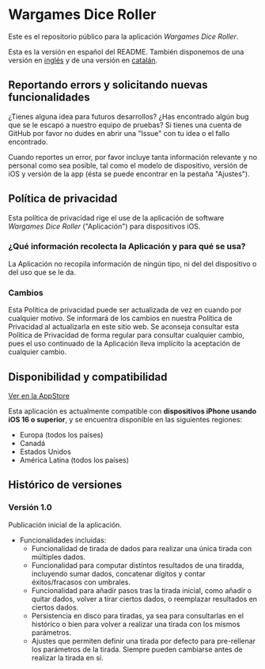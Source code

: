 # Wargames Dice Roller

Este es el repositorio público para la aplicación _Wargames Dice Roller_.

Esta es la versión en español del README. También disponemos de una versión en [inglés](README.md) y de una versión en [catalán](README_Catalan.md).

## Reportando errors y solicitando nuevas funcionalidades

¿Tienes alguna idea para futuros desarrollos? ¿Has encontrado algún bug que se le escapó a nuestro equipo de pruebas? Si tienes una cuenta de GitHub por favor no dudes en abrir una "Issue" con tu idea o el fallo encontrado.

Cuando reportes un error, por favor incluye tanta información relevante y no personal como sea posible, tal como el modelo de dispositivo, versión de iOS y versión de la app (ésta se puede encontrar en la pestaña "Ajustes").

## Política de privacidad

Esta política de privacidad rige el use de la aplicación de software _Wargames Dice Roller_ ("Aplicación") para dispositivos iOS.

### ¿Qué información recolecta la Aplicación y para qué se usa? 

La Aplicación no recopila información de ningún tipo, ni del del dispositivo o del uso que se le da.

### Cambios

Esta Política de privacidad puede ser actualizada de vez en cuando por cualquier motivo. Se informará de los cambios en nuestra Política de Privacidad al actualizarla en este sitio web. Se aconseja consultar esta Política de Privacidad de forma regular para consultar cualquier cambio, pues el uso continuado de la Aplicación lleva implícito la aceptación de cualquier cambio.

## Disponibilidad y compatibilidad

[Ver en la AppStore](https://apps.apple.com/app/armada-battle-fleet-builder/id1575403964)

Esta aplicación es actualmente compatible con **dispositivos iPhone usando iOS 16 o superior**, y se encuentra disponible en las siguientes regiones:
* Europa (todos los países)
* Canadá
* Estados Unidos
* América Latina (todos los países)

## Histórico de versiones

### Versión 1.0

Publicación inicial de la aplicación.

* Funcionalidades incluidas:
	- Funcionalidad de tirada de dados para realizar una única tirada con múltiples dados.
	- Funcionalidad para computar distintos resultados de una tiradda, incluyendo sumar dados, concatenar dígitos y contar éxitos/fracasos con umbrales.
	- Funcionalidad para añadir pasos tras la tirada inicial, como añadir o quitar dados, volver a tirar ciertos dados, o reemplazar resultados en ciertos dados.
	- Persistencia en disco para tiradas, ya sea para consultarlas en el histórico o bien para volver a realizar una tirada con los mismos parámetros.
	- Ajustes que permiten definir una tirada por defecto para pre-rellenar los parámetros de la tirada. Siempre pueden cambiarse antes de realizar la tirada en sí.